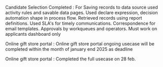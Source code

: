 Candidate Selection Completed :
For Saving records to data source used activity rules and savable data pages. 
Used declare expression, decision automation shape in process flow.
Retrieved records using report definitions. 
Used SLA's for timely communications.
Correspondence for email templates.
Approvals by workqueues and operators.
Must work on applicants dashboard only


Online gift store portal :
Online gift store portal ongoing usecase will be completed within the month of january end 2025 as deadline

Online gift store portal :
Completed the full usecase on 28 feb.

